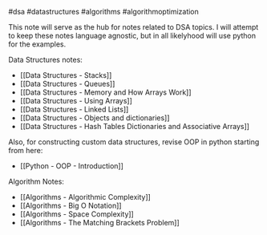 #dsa #datastructures #algorithms #algorithmoptimization 

This note will serve as the hub for notes related to DSA topics. I will attempt to keep these notes language agnostic, but in all likelyhood will use python for the examples.

Data Structures notes:
- [[Data Structures - Stacks]]
- [[Data Structures - Queues]]
- [[Data Structures - Memory and How Arrays Work]]
- [[Data Structures - Using Arrays]]
- [[Data Structures - Linked Lists]]
- [[Data Structures - Objects and dictionaries]]
- [[Data Structures - Hash Tables Dictionaries and Associative Arrays]]

Also, for constructing custom data structures, revise OOP in python starting from here:
- [[Python - OOP - Introduction]]

Algorithm Notes:
- [[Algorithms - Algorithmic Complexity]]
- [[Algorithms - Big O Notation]]
- [[Algorithms - Space Complexity]]
- [[Algorithms - The Matching Brackets Problem]]